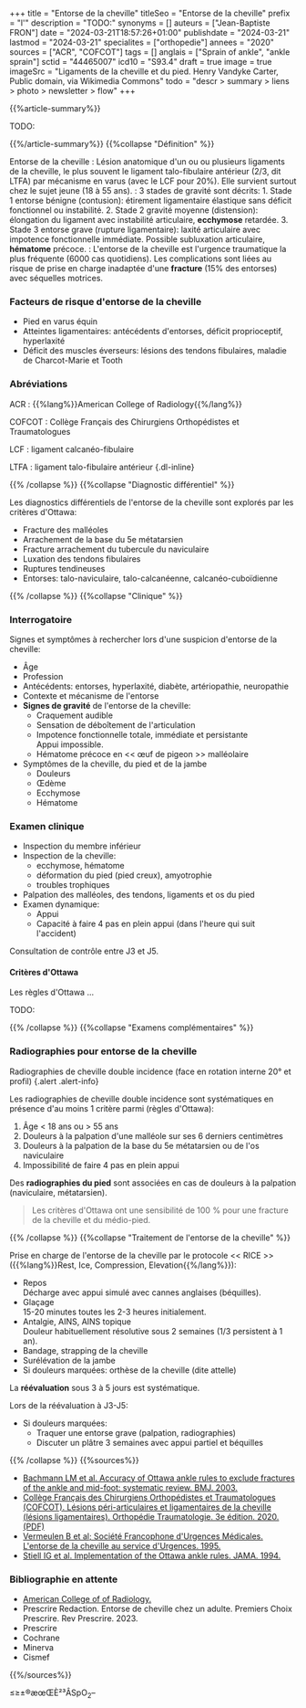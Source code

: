+++
title = "Entorse de la cheville"
titleSeo = "Entorse de la cheville"
prefix = "l'"
description = "TODO:"
synonyms = []
auteurs = ["Jean-Baptiste FRON"]
date = "2024-03-21T18:57:26+01:00"
publishdate = "2024-03-21"
lastmod = "2024-03-21"
specialites = ["orthopedie"]
annees = "2020"
sources = ["ACR", "COFCOT"]
tags = []
anglais = ["Sprain of ankle", "ankle sprain"]
sctid = "44465007"
icd10 = "S93.4"
draft = true
image = true
imageSrc = "Ligaments de la cheville et du pied. Henry Vandyke Carter, Public domain, via Wikimedia Commons"
todo = "descr > summary > liens > photo > newsletter > flow"
+++

{{%article-summary%}}

TODO:

{{%/article-summary%}}
{{%collapse "Définition" %}}

Entorse de la cheville
: Lésion anatomique d'un ou ou plusieurs ligaments de la cheville, le plus souvent le ligament talo-fibulaire antérieur (2/3, dit LTFA) par mécanisme en varus (avec le LCF pour 20%). Elle survient surtout chez le sujet jeune (18 à 55 ans).
: 3 stades de gravité sont décrits:
    1. Stade 1 entorse bénigne (contusion): étirement ligamentaire élastique sans déficit fonctionnel ou instabilité.
    2. Stade 2 gravité moyenne (distension): élongation du ligament avec instabilité articulaire, **ecchymose** retardée.
    3. Stade 3 entorse grave (rupture ligamentaire): laxité articulaire avec impotence fonctionnelle immédiate. Possible subluxation articulaire, **hématome** précoce.
: L'entorse de la cheville est l'urgence traumatique la plus fréquente (6000 cas quotidiens). Les complications sont liées au risque de prise en charge inadaptée d'une **fracture** (15% des entorses) avec séquelles motrices.

### Facteurs de risque d'entorse de la cheville

- Pied en varus équin
- Atteintes ligamentaires: antécédents d'entorses, déficit proprioceptif, hyperlaxité
- Déficit des muscles éverseurs: lésions des tendons fibulaires, maladie de Charcot-Marie et Tooth

### Abréviations

ACR
: {{%lang%}}American College of Radiology{{%/lang%}}

COFCOT
: Collège Français des Chirurgiens Orthopédistes et Traumatologues

LCF
: ligament calcanéo-fibulaire

LTFA
: ligament talo-fibulaire antérieur
{.dl-inline}

{{% /collapse %}}
{{%collapse "Diagnostic différentiel" %}}

Les diagnostics différentiels de l'entorse de la cheville sont explorés par les critères d'Ottawa:

- Fracture des malléoles
- Arrachement de la base du 5e métatarsien
- Fracture arrachement du tubercule du naviculaire
- Luxation des tendons fibulaires
- Ruptures tendineuses
- Entorses: talo-naviculaire, talo-calcanéenne, calcanéo-cuboïdienne

{{% /collapse %}}
{{%collapse "Clinique" %}}

### Interrogatoire

Signes et symptômes à rechercher lors d'une suspicion d'entorse de la cheville:

- Âge
- Profession
- Antécédents: entorses, hyperlaxité, diabète, artériopathie, neuropathie
- Contexte et mécanisme de l'entorse
- **Signes de gravité** de l'entorse de la cheville:
  - Craquement audible
  - Sensation de déboîtement de l'articulation
  - Impotence fonctionnelle totale, immédiate et persistante  
    Appui impossible.
  - Hématome précoce en << œuf de pigeon >> malléolaire
- Symptômes de la cheville, du pied et de la jambe
  - Douleurs
  - Œdème
  - Ecchymose
  - Hématome

### Examen clinique

- Inspection du membre inférieur
- Inspection de la cheville:
  - ecchymose, hématome
  - déformation du pied (pied creux), amyotrophie
  - troubles trophiques
- Palpation des malléoles, des tendons, ligaments et os du pied
- Examen dynamique:
  - Appui
  - Capacité à faire 4 pas en plein appui (dans l'heure qui suit l'accident)

Consultation de contrôle entre J3 et J5.

#### Critères d'Ottawa

Les règles d'Ottawa ...

TODO:

{{% /collapse %}}
{{%collapse "Examens complémentaires" %}}

### Radiographies pour entorse de la cheville

Radiographies de cheville double incidence (face en rotation interne 20° et profil)
{.alert .alert-info}

Les radiographies de cheville double incidence sont systématiques en présence d'au moins 1 critère parmi (règles d'Ottawa):

1. Âge < 18 ans ou > 55 ans
2. Douleurs à la palpation d'une malléole sur ses 6 derniers centimètres
3. Douleurs à la palpation de la base du 5e métatarsien ou de l'os naviculaire
4. Impossibilité de faire 4 pas en plein appui

Des **radiographies du pied** sont associées en cas de douleurs à la palpation (naviculaire, métatarsien).

> Les critères d'Ottawa ont une sensibilité de 100 % pour une fracture de la cheville et du médio-pied.

{{% /collapse %}}
{{%collapse "Traitement de l'entorse de la cheville" %}}

Prise en charge de l'entorse de la cheville par le protocole << RICE >> ({{%lang%}}Rest, Ice, Compression, Elevation{{%/lang%}}):

- Repos  
  Décharge avec appui simulé avec cannes anglaises (béquilles).
- Glaçage  
  15-20 minutes toutes les 2-3 heures initialement.
- Antalgie, AINS, AINS topique  
  Douleur habituellement résolutive sous 2 semaines (1/3 persistent à 1 an).
- Bandage, strapping de la cheville
- Surélévation de la jambe
- Si douleurs marquées: orthèse de la cheville (dite attelle)

La **réévaluation** sous 3 à 5 jours est systématique.

Lors de la réévaluation à J3-J5:

- Si douleurs marquées:
  - Traquer une entorse grave (palpation, radiographies)
  - Discuter un plâtre 3 semaines avec appui partiel et béquilles

{{% /collapse %}}
{{%sources%}}

- [Bachmann LM et al. Accuracy of Ottawa ankle rules to exclude fractures of the ankle and mid-foot: systematic review. BMJ. 2003.](https://www.bmj.com/content/326/7386/417)
- [Collège Français des Chirurgiens Orthopédistes et Traumatologues (COFCOT). Lésions péri-articulaires et ligamentaires de la cheville (lésions ligamentaires). Orthopédie Traumatologie. 3e édition. 2020. (PDF)](https://www.sofcot.fr/sites/www.sofcot.fr/files/medias/documents/CollegeOrthop%C3%A9dieTraumatologieELLIPSES%203%C3%A8me%20%C3%A9dition.pdf)
- [Vermeulen B et al; Société Francophone d'Urgences Médicales. L'entorse de la cheville au service d'Urgences. 1995.](https://www.sfmu.org/fr/vie-professionnelle/outils-professionnels/consensus//entorse-de-cheville/con_id/174)
- [Stiell IG et al. Implementation of the Ottawa ankle rules. JAMA. 1994.](https://jamanetwork.com/journals/jama/article-abstract/367534)

### Bibliographie en attente

- [American College of of Radiology. ]()
- Prescrire Redaction. Entorse de cheville chez un adulte. Premiers Choix Prescrire. Rev Prescrire. 2023.
- Prescrire
- Cochrane
- Minerva
- Cismef

{{%/sources%}}

≤≥±®æœŒÈ²³ÂSpO<sub>2</sub>–

